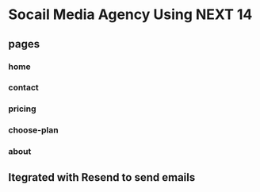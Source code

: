 # Socail Media Agency Using NEXT 14
## pages 
### home 
### contact 
### pricing 
### choose-plan
### about

## Itegrated with Resend to send emails
